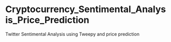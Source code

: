 # Cryptocurrency_Sentimental_Analysis_Price_Prediction
Twitter Sentimental Analysis using Tweepy and price prediction
